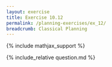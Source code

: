 ```yaml
---
layout: exercise
title: Exercise 10.12
permalink: /planning-exercises/ex_12/
breadcrumb: Classical Planning
---
```


{% include mathjax_support %}

<div><i class="arrow-up loader" data-chapter="planning-exercises" data-exercise="ex_12" data-rating="0"></i></div>
{% include_relative question.md %}
